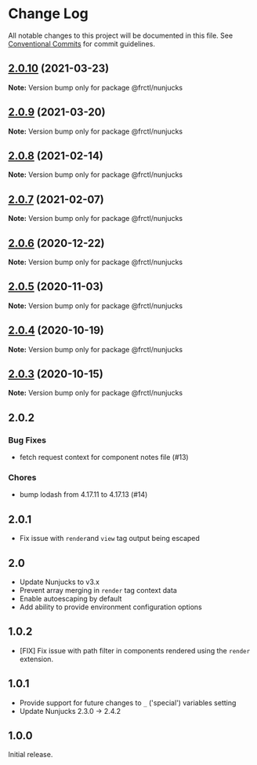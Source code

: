# Change Log

All notable changes to this project will be documented in this file.
See [Conventional Commits](https://conventionalcommits.org) for commit guidelines.

## [2.0.10](https://github.com/frctl/fractal/compare/@frctl/nunjucks@2.0.9...@frctl/nunjucks@2.0.10) (2021-03-23)

**Note:** Version bump only for package @frctl/nunjucks





## [2.0.9](https://github.com/frctl/fractal/compare/@frctl/nunjucks@2.0.8...@frctl/nunjucks@2.0.9) (2021-03-20)

**Note:** Version bump only for package @frctl/nunjucks





## [2.0.8](https://github.com/frctl/fractal/compare/@frctl/nunjucks@2.0.7...@frctl/nunjucks@2.0.8) (2021-02-14)

**Note:** Version bump only for package @frctl/nunjucks





## [2.0.7](https://github.com/frctl/fractal/compare/@frctl/nunjucks@2.0.6...@frctl/nunjucks@2.0.7) (2021-02-07)

**Note:** Version bump only for package @frctl/nunjucks





## [2.0.6](https://github.com/frctl/fractal/compare/@frctl/nunjucks@2.0.5...@frctl/nunjucks@2.0.6) (2020-12-22)

**Note:** Version bump only for package @frctl/nunjucks





## [2.0.5](https://github.com/frctl/fractal/compare/@frctl/nunjucks@2.0.4...@frctl/nunjucks@2.0.5) (2020-11-03)

**Note:** Version bump only for package @frctl/nunjucks





## [2.0.4](https://github.com/frctl/fractal/compare/@frctl/nunjucks@2.0.3...@frctl/nunjucks@2.0.4) (2020-10-19)

**Note:** Version bump only for package @frctl/nunjucks





## [2.0.3](https://github.com/frctl/fractal/compare/@frctl/nunjucks@2.0.2...@frctl/nunjucks@2.0.3) (2020-10-15)

**Note:** Version bump only for package @frctl/nunjucks





## 2.0.2

### Bug Fixes

-   fetch request context for component notes file (#13)

### Chores

-   bump lodash from 4.17.11 to 4.17.13 (#14)

## 2.0.1

-   Fix issue with `render`and `view` tag output being escaped

## 2.0

-   Update Nunjucks to v3.x
-   Prevent array merging in `render` tag context data
-   Enable autoescaping by default
-   Add ability to provide environment configuration options

## 1.0.2

-   [FIX] Fix issue with path filter in components rendered using the `render` extension.

## 1.0.1

-   Provide support for future changes to `_` ('special') variables setting
-   Update Nunjucks 2.3.0 -> 2.4.2

## 1.0.0

Initial release.

